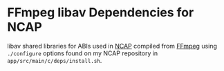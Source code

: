 # FFmpeg libav Dependencies for NCAP

libav shared libraries for ABIs used in [NCAP](https://github.com/M-Y-Sun/NCAP/)
compiled from [FFmpeg](https://github.com/FFmpeg/FFmpeg/) using `./configure` options
found on my NCAP repository in `app/src/main/c/deps/install.sh`.
